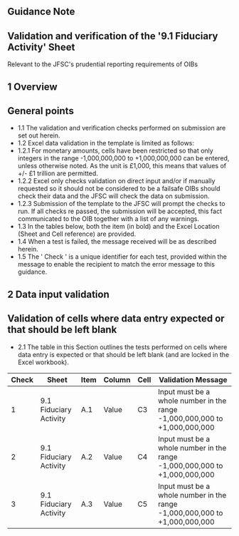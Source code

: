 
## Guidance Note

## Validation and verification of the '9.1 Fiduciary Activity' Sheet

Relevant to the JFSC's prudential reporting requirements of OIBs

## 1 Overview

## General points

- 1.1 The validation and verification checks performed on submission are set out herein.
- 1.2 Excel data validation in the template is limited as follows:
- 1.2.1 For monetary amounts, cells have been restricted so that only integers in the range -1,000,000,000 to +1,000,000,000 can be entered, unless otherwise noted. As the unit is £1,000, this means that values of +/- £1 trillion are permitted.
- 1.2.2 Excel only checks validation on direct input and/or if manually requested so it should not be considered to be a failsafe OIBs should check their data and the JFSC will check the data on submission.
- 1.2.3 Submission of the template to the JFSC will prompt the checks to run. If all checks re passed, the submission will be accepted, this fact communicated to the OIB together with a list of any warnings.
- 1.3 In the tables below, both the item (in bold) and the Excel Location (Sheet and Cell reference) are provided.
- 1.4 When a test is failed, the message received will be as described herein.
- 1.5 The ' Check ' is a unique identifier for each test, provided within the message to enable the recipient to match the error message to this guidance.

## 2 Data input validation

## Validation of cells where data entry expected or that should be left blank

- 2.1 The table in this Section outlines the tests performed on cells where data entry is expected or that should be left blank (and are locked in the Excel workbook).

|   Check | Sheet                  | Item   | Column   | Cell   | Validation Message                                                         |
|---------|------------------------|--------|----------|--------|----------------------------------------------------------------------------|
|       1 | 9.1 Fiduciary Activity | A.1    | Value    | C3     | Input must be a whole number in the range -1,000,000,000 to +1,000,000,000 |
|       2 | 9.1 Fiduciary Activity | A.2    | Value    | C4     | Input must be a whole number in the range -1,000,000,000 to +1,000,000,000 |
|       3 | 9.1 Fiduciary Activity | A.3    | Value    | C5     | Input must be a whole number in the range -1,000,000,000 to +1,000,000,000 |